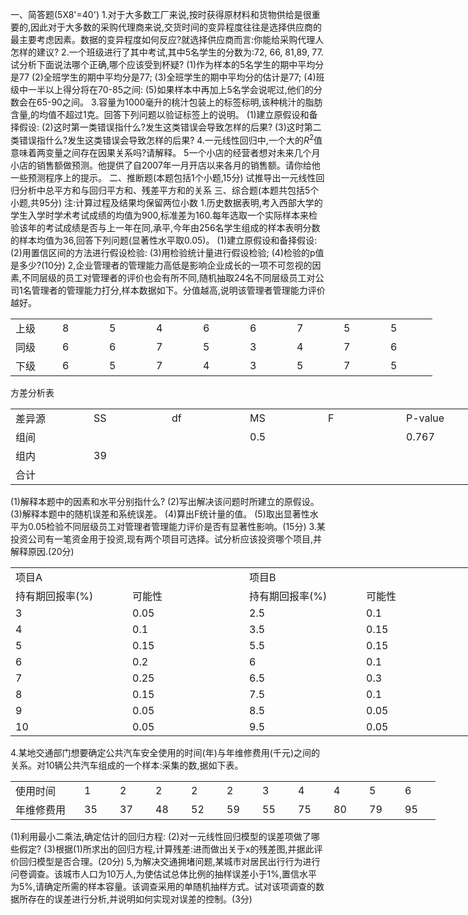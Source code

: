 一、简答题(5X8'=40')
 1.对于大多数工厂来说,按时获得原材料和货物供给是很重要的,因此对于大多数的采购代理商来说,交货时间的变异程度往往是选择供应商的最主要考虑因素。数据的变异程度如何反应?就选择供应商而言:你能给采购代理人怎样的建议?
 2.一个班级进行了其中考试,其中5名学生的分数为:72, 66, 81,89, 77.试分析下面说法哪个正确,哪个应该受到杯疑?
 (1)作为样本的5名学生的期中平均分是77
 (2)全班学生的期中平均分是77;
 (3)全班学生的期中平均分的估计是77;
 (4)班级中一半以上得分将在70-85之间:
 (5)如果样本中再加上5名学会说呢过,他们的分数会在65-90之间。
 3.容量为1000毫升的桃汁包装上的标签标明,该种桃汁的脂肪含量,的均值不超过1克。回答下列问题以验证标签上的说明。
 (1)建立原假设和备择假设:
 (2)这时第一类错误指什么?发生这类错误会导致怎样的后果?
 (3)这时第二类错误指什么?发生这类错误会导致怎样的后果?
 4.一元线性回归中,一个大的$R^2$值意味着两变量之间存在因果关系吗?请解释。
 5一个小店的经营者想对未来几个月小店的销售额做预测。他提供了自2007年一月开店以来各月的销售额。请你给他一些预测程序上的提示。
 二、推断题(本题包括1个小题,15分)
 试推导出一元线性回归分析中总平方和与回归平方和、残差平方和的关系
 三、综合题(本题共包括5个小题,共95分)
 注:计算过程及结果均保留两位小数
 1.历史数据表明,考入西部大学的学生入学时学术考试成绩的均值为900,标准差为160.每年选取一个实际样本来检验该年的考试成绩是否与上一年在同,承平,今年由256名学生组成的样本表明分数的样本均值为36,回答下列问题(显著性水平取0.05)。
 (1)建立原假设和备择假设:
 (2)用置信区间的方法进行假设检验:
 (3)用检验统计量进行假设检验;
 (4)检验的p值是多少?(10分)
 2,企业管理者的管理能力高低是影响企业成长的一项不可忽视的因素,不同层级的员工对管理者的评价也会有所不同,随机抽取24名不同层级员工对公司1名管理者的管理能力打分,样本数据如下。分值越高,说明该管理者管理能力评价越好。
 <table data-lake-id="XF9mm" id="XF9mm" width-mode="contain" class="lake-table" style="width: 675px"><colgroup><col width="75"><col width="75"><col width="75"><col width="75"><col width="75"><col width="75"><col width="75"><col width="75"><col width="75"></colgroup><tbody><tr data-lake-id="u44e3d276" id="u44e3d276"><td data-lake-id="ud73543bd" id="ud73543bd">上级
 </td><td data-lake-id="ub48e5a86" id="ub48e5a86">8
 </td><td data-lake-id="u5d21cec1" id="u5d21cec1">5
 </td><td data-lake-id="u17496295" id="u17496295">4
 </td><td data-lake-id="u45b61903" id="u45b61903">6
 </td><td data-lake-id="ub51efec5" id="ub51efec5">6
 </td><td data-lake-id="ud92a340a" id="ud92a340a">7
 </td><td data-lake-id="u2103c6bd" id="u2103c6bd">5
 </td><td data-lake-id="u09f67a3e" id="u09f67a3e">5
 </td></tr><tr data-lake-id="ud88354f7" id="ud88354f7"><td data-lake-id="u97dcdfc4" id="u97dcdfc4">同级
 </td><td data-lake-id="u38defbc6" id="u38defbc6">6
 </td><td data-lake-id="ud0bf432b" id="ud0bf432b">6
 </td><td data-lake-id="u2c469a79" id="u2c469a79">7
 </td><td data-lake-id="ucbf8b6a2" id="ucbf8b6a2">5
 </td><td data-lake-id="u0373b136" id="u0373b136">3
 </td><td data-lake-id="ud1206909" id="ud1206909">4
 </td><td data-lake-id="u7b8acd5b" id="u7b8acd5b">7
 </td><td data-lake-id="ud9be5d58" id="ud9be5d58">6
 </td></tr><tr data-lake-id="u9e164d13" id="u9e164d13"><td data-lake-id="udd63017d" id="udd63017d">下级
 </td><td data-lake-id="u4b4d1fba" id="u4b4d1fba">6
 </td><td data-lake-id="udd4317d9" id="udd4317d9">5
 </td><td data-lake-id="u81200445" id="u81200445">7
 </td><td data-lake-id="u0349afb0" id="u0349afb0">4
 </td><td data-lake-id="u0d74fe75" id="u0d74fe75">3
 </td><td data-lake-id="u8d0f8a5a" id="u8d0f8a5a">5
 </td><td data-lake-id="ucc0f2af7" id="ucc0f2af7">7
 </td><td data-lake-id="ue1a81d8b" id="ue1a81d8b">5
 </td></tr></tbody></table>方差分析表
 <table data-lake-id="gKkJ1" id="gKkJ1" width-mode="contain" class="lake-table" style="width: 750px"><colgroup><col width="125"><col width="125"><col width="125"><col width="125"><col width="125"><col width="125"></colgroup><tbody><tr data-lake-id="u8f846ee0" id="u8f846ee0"><td data-lake-id="u100a2a1b" id="u100a2a1b">差异源
 </td><td data-lake-id="u9aef19a5" id="u9aef19a5">SS
 </td><td data-lake-id="u5195cf3e" id="u5195cf3e">df
 </td><td data-lake-id="u4d6c1816" id="u4d6c1816"> MS
 </td><td data-lake-id="u48a58bed" id="u48a58bed">F
 </td><td data-lake-id="ud30fe0ff" id="ud30fe0ff">P-value
 </td></tr><tr data-lake-id="u8c61654e" id="u8c61654e"><td data-lake-id="ueb5aac43" id="ueb5aac43">组间
 </td><td data-lake-id="u8bbc8721" id="u8bbc8721"></td><td data-lake-id="u2f2f3e40" id="u2f2f3e40"></td><td data-lake-id="u1d22f8bf" id="u1d22f8bf"> 0.5
 </td><td data-lake-id="ud5043e6c" id="ud5043e6c"></td><td data-lake-id="ubd1b9f70" id="ubd1b9f70">0.767
 </td></tr><tr data-lake-id="u87454591" id="u87454591"><td data-lake-id="u94f5b4ce" id="u94f5b4ce">组内
 </td><td data-lake-id="u957abc88" id="u957abc88"> 39
 </td><td data-lake-id="u4f13a480" id="u4f13a480"></td><td data-lake-id="u297a35bf" id="u297a35bf"></td><td data-lake-id="u36e18dee" id="u36e18dee"></td><td data-lake-id="u1002dcc1" id="u1002dcc1"></td></tr><tr data-lake-id="u406a4c9c" id="u406a4c9c"><td data-lake-id="u293d6b0a" id="u293d6b0a">合计
 </td><td data-lake-id="uf77137e9" id="uf77137e9"></td><td data-lake-id="u5ae3a9fb" id="u5ae3a9fb"></td><td data-lake-id="u7589f3a0" id="u7589f3a0"></td><td data-lake-id="u3dfbf46c" id="u3dfbf46c"></td><td data-lake-id="uf902c720" id="uf902c720"></td></tr></tbody></table>(1)解释本题中的因素和水平分别指什么?
 (2)写出解决该问题时所建立的原假设。
 (3)解释本题中的随机误差和系统误差。
 (4)算出F统计量的值。
 (5)取出显著性水平为0.05检验不同层级员工对管理者管理能力评价是否有显著性影响。(15分)
 3.某投资公司有一笔资金用于投资,现有两个项目可选择。试分析应该投资哪个项目,并解释原因.(20分)
 <table data-lake-id="wSeIa" id="wSeIa" width-mode="contain" class="lake-table" style="width: 750px"><colgroup><col width="187"><col width="187"><col width="187"><col width="189"></colgroup><tbody><tr data-lake-id="u0d2b6ea5" id="u0d2b6ea5"><td data-lake-id="ua6b087df" id="ua6b087df" colSpan="2">项目A
 </td><td data-lake-id="ubfa7d61a" id="ubfa7d61a" colSpan="2">项目B
 </td></tr><tr data-lake-id="u0f414a0b" id="u0f414a0b"><td data-lake-id="u11e4b6da" id="u11e4b6da">持有期回报率(%)
 </td><td data-lake-id="u2cc4dbf0" id="u2cc4dbf0">可能性
 </td><td data-lake-id="u74c17871" id="u74c17871">持有期回报率(%)
 </td><td data-lake-id="u9c32031d" id="u9c32031d">可能性
 </td></tr><tr data-lake-id="ue7c485fc" id="ue7c485fc"><td data-lake-id="u7d082684" id="u7d082684">3
 </td><td data-lake-id="u94cb2ad7" id="u94cb2ad7">0.05
 </td><td data-lake-id="u2a37eb8f" id="u2a37eb8f">2.5
 </td><td data-lake-id="u53bc5e42" id="u53bc5e42">0.1
 </td></tr><tr data-lake-id="u2727fdc1" id="u2727fdc1"><td data-lake-id="u2ef3ce42" id="u2ef3ce42">4
 </td><td data-lake-id="ud68fb537" id="ud68fb537">0.1
 </td><td data-lake-id="u08e42366" id="u08e42366">3.5
 </td><td data-lake-id="u3a6f7aeb" id="u3a6f7aeb">0.15
 </td></tr><tr data-lake-id="udbe54901" id="udbe54901"><td data-lake-id="u73125918" id="u73125918">5
 </td><td data-lake-id="uad9fc8bc" id="uad9fc8bc">0.15
 </td><td data-lake-id="uc4188809" id="uc4188809">5.5
 </td><td data-lake-id="u14144dd9" id="u14144dd9">0.15
 </td></tr><tr data-lake-id="u448c1196" id="u448c1196"><td data-lake-id="u630c1660" id="u630c1660">6
 </td><td data-lake-id="u31a37321" id="u31a37321">0.2
 </td><td data-lake-id="u320b958c" id="u320b958c">6
 </td><td data-lake-id="u557f2577" id="u557f2577">0.1
 </td></tr><tr data-lake-id="ue9c48138" id="ue9c48138"><td data-lake-id="u25cd240d" id="u25cd240d">7
 </td><td data-lake-id="uc0e60392" id="uc0e60392">0.25
 </td><td data-lake-id="u249377ce" id="u249377ce">6.5
 </td><td data-lake-id="u4e8e8cbd" id="u4e8e8cbd">0.3
 </td></tr><tr data-lake-id="ueb8634e8" id="ueb8634e8"><td data-lake-id="u85de2334" id="u85de2334">8
 </td><td data-lake-id="ufb7b7d31" id="ufb7b7d31">0.15
 </td><td data-lake-id="u47cae68d" id="u47cae68d">7.5
 </td><td data-lake-id="u7912f7df" id="u7912f7df">0.1
 </td></tr><tr data-lake-id="u847bd896" id="u847bd896"><td data-lake-id="udb48eb4b" id="udb48eb4b">9
 </td><td data-lake-id="udac599e0" id="udac599e0">0.05
 </td><td data-lake-id="uae9b5238" id="uae9b5238">8.5
 </td><td data-lake-id="ubaa36ddc" id="ubaa36ddc">0.05
 </td></tr><tr data-lake-id="u2536e0ad" id="u2536e0ad"><td data-lake-id="u669cafc5" id="u669cafc5">10
 </td><td data-lake-id="u7d74b440" id="u7d74b440">0.05
 </td><td data-lake-id="ud259d6df" id="ud259d6df">9.5
 </td><td data-lake-id="u9232f397" id="u9232f397">0.05
 </td></tr></tbody></table>4.某地交通部门想要确定公共汽车安全使用的时间(年)与年维修费用(千元)之间的关系。对10辆公共汽车组成的一个样本:采集的数,据如下表。
 <table data-lake-id="TFlTd" id="TFlTd" width-mode="contain" class="lake-table" style="width: 680px"><colgroup><col width="110"><col width="57"><col width="57"><col width="57"><col width="57"><col width="57"><col width="57"><col width="57"><col width="57"><col width="57"><col width="57"></colgroup><tbody><tr data-lake-id="u8021f4bf" id="u8021f4bf"><td data-lake-id="u7e687ee0" id="u7e687ee0">使用时间
 </td><td data-lake-id="ubcba13cb" id="ubcba13cb">1
 </td><td data-lake-id="u0542ca4b" id="u0542ca4b">2
 </td><td data-lake-id="u7a6e5675" id="u7a6e5675">2
 </td><td data-lake-id="ucac67c03" id="ucac67c03">2
 </td><td data-lake-id="ucb3f7418" id="ucb3f7418">2
 </td><td data-lake-id="ub58de9e8" id="ub58de9e8">3
 </td><td data-lake-id="u4dcecc1f" id="u4dcecc1f">4
 </td><td data-lake-id="u1a413c54" id="u1a413c54">4
 </td><td data-lake-id="ufd2825a5" id="ufd2825a5">5
 </td><td data-lake-id="u5f05e8fe" id="u5f05e8fe">6
 </td></tr><tr data-lake-id="ud82a6f6f" id="ud82a6f6f"><td data-lake-id="u1abbe9e6" id="u1abbe9e6">年维修费用
 </td><td data-lake-id="ufa80793c" id="ufa80793c">35
 </td><td data-lake-id="ue8dfba01" id="ue8dfba01">37
 </td><td data-lake-id="u80767c77" id="u80767c77">48
 </td><td data-lake-id="uba71a930" id="uba71a930">52
 </td><td data-lake-id="uf9efc1b9" id="uf9efc1b9">59
 </td><td data-lake-id="u2f8f27fa" id="u2f8f27fa">55
 </td><td data-lake-id="u00d296b7" id="u00d296b7">75
 </td><td data-lake-id="ucbcf8677" id="ucbcf8677">80
 </td><td data-lake-id="uc76b4e29" id="uc76b4e29">79
 </td><td data-lake-id="u0bd0b3a6" id="u0bd0b3a6">95
 </td></tr></tbody></table>(1)利用最小二乘法,确定估计的回归方程:
 (2)对一元线性回归模型的误差项做了哪些假定?
 (3)根据(1)所求出的回归方程,计算残差:进而做出关于x的残差图,并据此评价回归模型是否合理。(20分)
 5,为解决交通拥堵问题,某城市对居民出行行为进行问卷调查。该城市人口为10万人,为使估试总体比例的抽样误差小于1%,置信水平为5%,请确定所需的样本容量。该调查采用的单随机抽样方式。试对该项调查的数据所存在的误差进行分析,并说明如何实现对误差的控制。(3分)
 ​

 ​

 